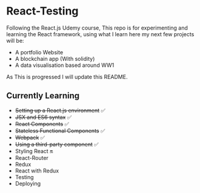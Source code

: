 # React-Testing
Following the React.js Udemy course, This repo is for experimenting and learning the React framework, using what I learn here my next few projects will be:

- A portfolio Website
- A blockchain app (With solidity)
- A data visualisation based around WW1

As This is progressed I will update this README.

## Currently Learning

- ~~Setting up a React.js environment~~ :white_check_mark:
- ~~JSX and ES6 syntax~~ :white_check_mark:
- ~~React Components~~ :white_check_mark:
- ~~Stateless Functional Components~~ :white_check_mark:
- ~~Webpack~~ :white_check_mark:
- ~~Using a third-party component~~ :white_check_mark:
- Styling React :on:
- React-Router
- Redux
- React with Redux
- Testing
- Deploying
